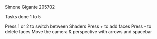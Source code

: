 Simone Gigante 205702

Tasks done 1 to 5

Press 1 or 2 to switch between Shaders
Press + to add faces
Press - to delete faces
Move the camera & perspective with arrows and spacebar
